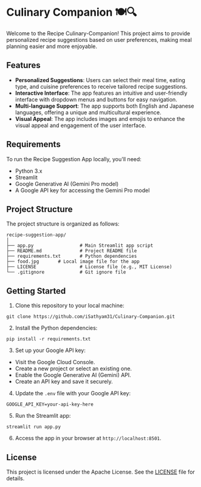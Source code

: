 # Culinary Companion 🍽️🔍
Welcome to the Recipe Culinary-Companion! This project aims to provide personalized recipe suggestions based on user preferences, making meal planning easier and more enjoyable.

## Features

- **Personalized Suggestions**: Users can select their meal time, eating type, and cuisine preferences to receive tailored recipe suggestions.
- **Interactive Interface**: The app features an intuitive and user-friendly interface with dropdown menus and buttons for easy navigation.
- **Multi-language Support**: The app supports both English and Japanese languages, offering a unique and multicultural experience.
- **Visual Appeal**: The app includes images and emojis to enhance the visual appeal and engagement of the user interface.

## Requirements

To run the Recipe Suggestion App locally, you'll need:

- Python 3.x
- Streamlit
- Google Generative AI (Gemini Pro model)
- A Google API key for accessing the Gemini Pro model

## Project Structure

The project structure is organized as follows:
```
recipe-suggestion-app/
│
├── app.py                 # Main Streamlit app script
├── README.md              # Project README file
├── requirements.txt       # Python dependencies
├── food.jpg       # Local image file for the app
├── LICENSE                # License file (e.g., MIT License)
└── .gitignore             # Git ignore file
```

## Getting Started

1. Clone this repository to your local machine:
```
git clone https://github.com/iSathyam31/Culinary-Companion.git
```
2. Install the Python dependencies:
```
pip install -r requirements.txt
```
3. Set up your Google API key:

- Visit the Google Cloud Console.
- Create a new project or select an existing one.
- Enable the Google Generative AI (Gemini) API.
- Create an API key and save it securely.

4. Update the `.env` file with your Google API key:
```
GOOGLE_API_KEY=your-api-key-here

```

5. Run the Streamlit app:
```
streamlit run app.py
```

6. Access the app in your browser at `http://localhost:8501`.

## License
This project is licensed under the Apache License. See the [LICENSE](LICENSE) file for details.



